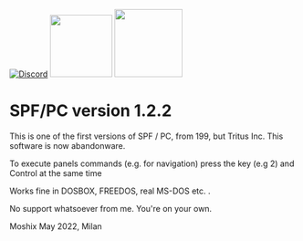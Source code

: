 [![Discord](https://img.shields.io/discord/423767742546575361.svg?label=&logo=discord&logoColor=ffffff&color=7389D8&labelColor=6A7EC2)](https://discord.gg/vpEv3HJ)
<a href=" https://github.com/moshix/mvs/blob/master/codenotary.com"><img src="https://raw.githubusercontent.com/moshix/mvs/master/secured-by-immudb.svg" width="109px;"/></a>
<a href="https://cas.codenotary.com"><img src="https://raw.githubusercontent.com/codenotary/cas/master/extra/badge/secured-by-cas.svg" width="119px;"/></a>
# SPF/PC version 1.2.2

This is one of the first versions of SPF / PC, from 199, but Tritus Inc. This software is now abandonware. 

To execute panels commands (e.g. for navigation) press the key (e.g 2) and Control at the same time

Works fine in DOSBOX, FREEDOS, real MS-DOS etc. . 

No support whatsoever from me. You're on your own. 

Moshix
May 2022, Milan
